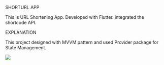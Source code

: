 
SHORTURL APP

This is URL Shortening App. Developed with Flutter. integrated the shortcode API. 


EXPLANATION

This project designed with MVVM pattern and used Provider package for State Management. 


<a href = "https://s10.gifyu.com/images/WhatsApp-Image-2022-01-15-at-17.19.24.jpg" target = "_blank"> <img src = "https://s10.gifyu.com/images/WhatsApp-Image-2022-01-15-at-17.19.24.jpg" /> </a>
